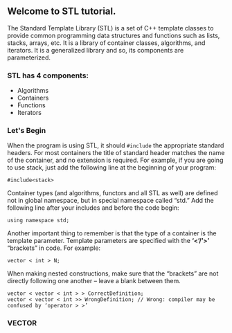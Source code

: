 ## Welcome to STL tutorial.

The Standard Template Library (STL) is a set of C++ template classes to provide common programming data structures and functions such as lists, stacks, arrays, etc. It is a library of container classes, algorithms, and iterators. It is a generalized library and so, its components are parameterized.
### STL has 4 components:
- Algorithms
- Containers
- Functions
- Iterators

### Let's Begin

When the program is using STL, it should `#include` the appropriate standard headers. For most containers the title of standard header matches the name of the container, and no extension is required. For example, if you are going to use stack, just add the following line at the beginning of your program:

``` 
#include<stack>
```
Container types (and algorithms, functors and all STL as well) are defined not in global namespace, but in special namespace called “std.” Add the following line after your includes and before the code begin:

``` 
using namespace std;
```

Another important thing to remember is that the type of a container is the template parameter. Template parameters are specified with the **‘<’/’>’** “brackets” in code. For example:

``` 
vector < int > N;
```

When making nested constructions, make sure that the “brackets” are not directly following one another – leave a blank between them.
``` 
vector < vector < int > > CorrectDefinition;
vector < vector < int >> WrongDefinition; // Wrong: compiler may be confused by ‘operator > >’
```
### VECTOR


